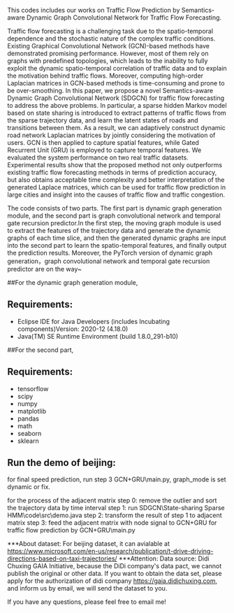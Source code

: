 
This codes includes our works on Traffic Flow Prediction by Semantics-aware Dynamic Graph Convolutional Network for Traffic Flow Forecasting.


Traffic flow forecasting is a challenging task due to the spatio-temporal dependence and the stochastic nature of the complex traffic conditions. Existing Graphical Convolutional Network (GCN)-based methods have demonstrated promising performance. However, most of them rely on graphs with predefined topologies, which leads to the inability to fully exploit the dynamic spatio-temporal correlation of traffic data and to explain the motivation behind traffic flows. Moreover, computing high-order Laplacian matrices in GCN-based methods is time-consuming and prone to be over-smoothing. In this paper, we propose a novel Semantics-aware Dynamic Graph Convolutional Network (SDGCN) for traffic flow forecasting to address the above problems. In particular, a sparse hidden Markov model based on state sharing is introduced to extract patterns of traffic flows from the sparse trajectory data, and learn the latent states of roads and transitions between them. As a result, we can adaptively construct dynamic road network Laplacian matrices by jointly considering the motivation of users. GCN is then applied to capture spatial features, while Gated Recurrent Unit (GRU) is employed to capture temporal features. We evaluated the system performance on two real traffic datasets. Experimental results show that the proposed method not only outperforms existing traffic flow forecasting methods in terms of prediction accuracy, but also obtains acceptable time complexity and better interpretation of the generated Laplace matrices, which can be used for traffic flow prediction in large cities and insight into the causes of traffic flow and traffic congestion.



The code consists of two parts. The first part is dynamic graph generation module, and the second part is graph convolutional network and temporal gate recursion predictor.In the first step, the moving graph module is used to extract the features of the trajectory data and generate the dynamic graphs of each time slice, and then the generated dynamic graphs are input into the second part to learn the spatio-temporal features, and finally output the prediction results. Moreover, the PyTorch version of dynamic graph generation，graph convolutional network and temporal gate recursion predictor are on the way~

##For the dynamic graph generation module,

## Requirements:
* Eclipse IDE for Java Developers (includes Incubating components)Version: 2020-12 (4.18.0)
* Java(TM) SE Runtime Environment (build 1.8.0_291-b10)


##For the second part,

## Requirements:
* tensorflow
* scipy
* numpy
* matplotlib
* pandas
* math
* seaborn
* sklearn

## Run the demo of beijing:
for final speed prediction,  run step 3 GCN+GRU\main.py, graph_mode is set dynamic or fix.

for the process of the adjacent matrix
step 0: remove the outlier and sort the trajectory data by time interval
step 1: run SDGCN\State-sharing Sparse HMM\code\src\demo.java
step 2: transform the result of step 1 to adjacent matrix
step 3: feed the adjacent matrix with node signal to GCN+GRU for traffic flow prediction by GCN+GRU\main.py





***About dataset:
For beijing dataset, it can avialable at https://www.microsoft.com/en-us/research/publication/t-drive-driving-directions-based-on-taxi-trajectories/
***Attention:
Data source: Didi Chuxing GAIA Initiative, because the DiDi company's data pact, we cannot publish the original or other data. If you want to obtain the data set, please apply for the authorization of didi company https://gaia.didichuxing.com, and inform us by email, we will send the dataset to you.

If you have any questions, please feel free to email me!

